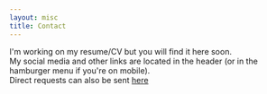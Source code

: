 ```yaml
---
layout: misc
title: Contact
---
```


I'm working on my resume/CV but you will find it here soon.<br>
My social media and other links are located in the header (or in the hamburger menu if you're on mobile).<br>
Direct requests can also be sent [here](mailto:gerardrobertkirwin@gmail.com)
